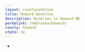 ```yaml
---
layout: countywineries
title: Howard Wineries
description: Wineries in Howard NE
permalink: /nebraska/howard/
county: howard
state: ne
---
```

-
